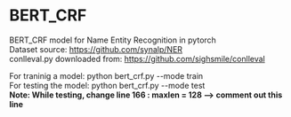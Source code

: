 # BERT_CRF
BERT_CRF model for Name Entity Recognition in pytorch</br>
Dataset source: https://github.com/synalp/NER</br>conlleval.py downloaded from: https://github.com/sighsmile/conlleval

For traninig a model: python bert_crf.py --mode train <br>
For testing the model: python bert_crf.py --mode test <br>
**Note: While testing, change line 166 : maxlen = 128 --> comment out this line**

